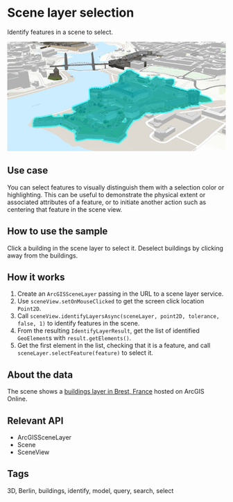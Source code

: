 # Scene layer selection

Identify features in a scene to select.

![Image of scene layer selection](SceneLayerSelection.png)

## Use case

You can select features to visually distinguish them with a selection color or highlighting. This can be useful to demonstrate the physical extent or associated attributes of a feature, or to initiate another action such as centering that feature in the scene view.

## How to use the sample

Click a building in the scene layer to select it. Deselect buildings by clicking away from the buildings.

## How it works

1. Create an `ArcGISSceneLayer` passing in the URL to a scene layer service.
2. Use `sceneView.setOnMouseClicked` to get the screen click location `Point2D`.
3. Call `sceneView.identifyLayersAsync(sceneLayer, point2D, tolerance, false, 1)` to identify features in the scene.
4. From the resulting `IdentifyLayerResult`, get the list of identified `GeoElement`s with `result.getElements()`.
5. Get the first element in the list, checking that it is a feature, and call `sceneLayer.selectFeature(feature)` to select it.

## About the data

The scene shows a [buildings layer in Brest, France](https://tiles.arcgis.com/tiles/P3ePLMYs2RVChkJx/arcgis/rest/services/Buildings_Brest/SceneServer/layers/0) hosted on ArcGIS Online.

## Relevant API

* ArcGISSceneLayer
* Scene
* SceneView

## Tags

3D, Berlin, buildings, identify, model, query, search, select
